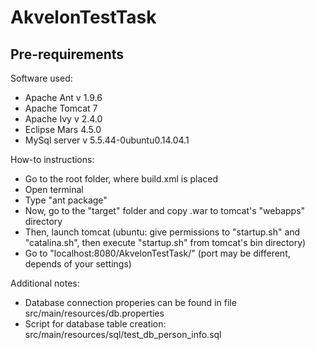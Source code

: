 # AkvelonTestTask

## Pre-requirements

Software used:
  - Apache Ant v 1.9.6
  - Apache Tomcat 7
  - Apache Ivy v 2.4.0
  - Eclipse Mars 4.5.0
  - MySql server v 5.5.44-0ubuntu0.14.04.1

How-to instructions:
  - Go to the root folder, where build.xml is placed
  - Open terminal
  - Type "ant package"
  - Now, go to the "target" folder and copy .war to tomcat's "webapps" directory
  - Then, launch tomcat (ubuntu: give permissions to "startup.sh" and "catalina.sh", then execute "startup.sh" from tomcat's bin directory)
  - Go to "localhost:8080/AkvelonTestTask/" (port may be different, depends of your settings)

Additional notes:
  - Database connection properies can be found in file src/main/resources/db.properties
  - Script for database table creation: src/main/resources/sql/test_db_person_info.sql
